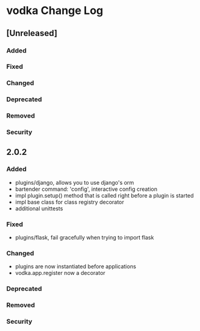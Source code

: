 
# vodka Change Log

## [Unreleased]

### Added

### Fixed

### Changed

### Deprecated

### Removed

### Security

## 2.0.2 

### Added
- plugins/django, allows you to use django's orm 
- bartender command: 'config', interactive config creation
- impl plugin.setup() method that is called right before a plugin is started
- impl base class for class registry decorator
- additional unittests 

### Fixed
- plugins/flask, fail gracefully when trying to import flask

### Changed
- plugins are now instantiated before applications
- vodka.app.register now a decorator

### Deprecated

### Removed

### Security

